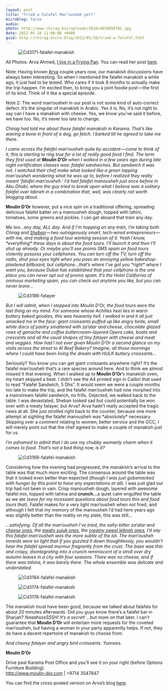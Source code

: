 ```yaml
---
layout: post
title: "Tried a Falafel Man’ousheh yet?"
microblog: false
audio: 
photo: http://www.chirag.biz/uploads/2018/4856058702.jpg
date: 2012-05-10 11:00:00 +0400
guid: http://chirag.micro.blog/2012/05/10/tried-a-falafel.html
---
```

<figure><img alt="Cd3171-falafel-manakish" src="http://www.chirag.biz/uploads/2018/7b50d35cf7.jpg"></figure><p>All Photos: Arva Ahmed, <a href="http://www.iliveinafryingpan.com" target="_blank">I live in a Frying Pan</a>. You can read her post <a href="http://www.iliveinafryingpan.com/falafel-manakish/" target="_blank">here</a>.</p>
<p>Note: Having known <a href="http://www.iliveinafryingpan.com" target="_blank">Arva</a> couple years now, our manakish discussions have always been interesting. So when I mentioned the falafel manakish a while ago, it just had to be tested. Who cares if it took 8 months to actually make the trip happen. I’m excited then, to bring you a joint foodie post — the first of its kind. Think of it like a special episode.</p>
<p>Note 2: The word man’ousheh in our post is not some kind of auto-correct defect. It’s the singular of manakish in Arabic. Yes it is. No, it’s not right to say can I have a manakish with cheese. Yes, we know you’ve said it before, we have too. No, it’s never too late to change.</p>
<p><em>Chirag had told me about these falafel manakish in Karama. That’s like waving a bone in front of a dog, go fetch. I barked till he agreed to take me there.</em></p>
<p><em>I came across the falafel man’ousheh quite by accident — come to think of it, this is starting to ring true for a lot of really good food I find. The term they first used at </em><strong><em>Moulin D’Or</em></strong><em> when I walked in a few years ago during late night certification classes was: falafel sandwiches. But sandwich it was not. I watched their chef make what looked like a green topping man’ousheh wondering what he was up to, before I realized they really meant ‘falafel man’ousheh.’ I’d had falafel manousheh just once before in Abu Dhabi, where the guy tried to break open what I believe was a solitary falafel over labneh in a combination that, well, was clearly not worth blogging about.</em></p>
<p><strong>Moulin D’Or</strong> however, put a nice spin on a traditional offering, spreading delicious falafel batter on a manousheh dough, topped with tahini, tomatoes, some greens and pickles. I can get aboard that train any day.</p>
<p><em>Me too…any day, ALL day. And if I’m hopping on any train, I’m taking both Chirag and </em><a href="http://www.sheban.net/" target="_blank"><em>Sheban</em></a><em> — two outrageously smart, tech-wired entrepreneurs — with me, and making a food tour working session of it. Yeah I know, *everything* these days is about the food tours. I’ll launch it and then I’ll shut up already. Or maybe you’ll see promo SMS spam on food tours violently possess your cellphones. You can turn off the TV, turn off the radio, shut your eyes tight when you pass an annoying yellow bakeshop-plastered billboard, but cellphone…that’s where I’ve got you *right* where I want you, because Dubai has established that your cellphone is the one place you can never opt out of promo spam. It’s the Hotel California of ominous marketing spam, you can check out anytime you like, but you can never leave…</em></p>
<figure><img alt="Cd3186-fatayer" src="http://www.chirag.biz/uploads/2018/3591b3991c.jpg"></figure><p><em>But I will admit, when I stepped into Moulin D’Or, the food tours were the last thing on my mind. For someone whose Achilles heel lies in warm buttery baked goodies, this was heavenly hell. I walked in and it all just smacked me in the face: giant croissants puffed up like angry birds, small white discs of pastry smattered with za’atar and cheese, chocolate glazed rows of ganache and coffee buttercream-layered Opera cake, boats and crescents and all the usual shapes of tiny fatayer with cheese and meat and veggies. How had I not ever given Moulin D’Or a second glance on my visits across the street to Al Reef Bakery? Imagine, all those mornings where I could have been living the dream with HULK buttery croissants…</em></p>
<p>Seriously? You know you can get giant croissants anywhere right? It’s the falafel man’ousheh that’s a rare species around here. And to think we almost missed it that evening. When I walked up to <strong>Moulin D’Or</strong>’s manakish oven, my heart skipped a beat. I didn’t see the A4 printed sign in Calibri that used to read “Falafel Sandwich, 5 Dhs”. It would seem we were a couple months too late to make the trip, and the falafel man’ousheh had now morphed into a mainstream falafel sandwich, no frills. Dejected, we walked back to the table. I was devastated, Sheban looked sad but could potentially be won over with a meaty fatayer, but Arva? Arva hadn’t really accepted the tragic news at all. She just strolled right back to the counter, because one more attempt at sighting the falafel manousheh was *absolutely* necessary. Skipping over a comment relating to women, better service and the GCC, I will merely point out that the chef agreed to make a couple of manakish just for us.</p>
<p><em>I’m ashamed to admit that I do use my chubby womanly charm when it comes to food. That’s not a bad thing now, is it?</em></p>
<figure><img alt="Cd3169-falafel-manakish" src="http://www.chirag.biz/uploads/2018/ee3456b8a2.jpg"></figure><p>Considering how the evening had progressed, the manakish’s arrival to the table was that much more exciting. The consensus around the table was that it looked even better than expected <em>(though I was just gobsmacked with hunger by this point to have any expectations at all).</em> I was just glad our trip had not been in vain. Crisp manousheh dough, layered with awesome falafel mix, topped with tahina and <strong>crunch…</strong>a quiet calm engulfed the table as we ate <em>(save for my incessant questions about food tours this and food tours that)</em>. Falafel makes for a very light man’ousheh when not fried, and although I felt that my memory of the manousheh I’d had here years ago was slightly better than the reality on my plate, this was still…</p>
<p><em>…satisfying. Of all the man’ousheh I’ve tried, the salty-bitter za’atar and </em><a href="http://www.iliveinafryingpan.com/danat-al-khaleej-lebanese-fattayer/" target="_blank"><em>cheese ones</em></a><em>, the </em><a href="http://www.iliveinafryingpan.com/breakfast-to-breakfast-manakish-dubai/" target="_blank"><em>meaty sujuk ones</em></a><em>, the </em><a href="http://www.iliveinafryingpan.com/mount-lebabnon-lebneh-jam-manakish/" target="_blank"><em>creamy sweet lebneh ones</em></a><em>, I’d say this falafel man’ousheh was the more subtle of the lot. The man’ousheh innards were so light that if you guzzled it down thoughtlessly, you wouldn’t hear the falafel spread murmur fragrantly from the crust. The base was thin and crispy, disintegrating into a crunch reminiscent of a stroll over dry autumn leaves in a city with four seasons. There was no cheese, and if there was tahina, it was barely there. The whole ensemble was delicate and understated.</em></p>
<figure><img alt="Cd3184-falafel-manakish" src="http://www.chirag.biz/uploads/2018/e11d2a6f79.jpg"></figure><figure><img alt="Cd3174-falafel-manakish" src="http://www.chirag.biz/uploads/2018/1e66f7043f.jpg"></figure><figure><img alt="Cd3178-falafel-manakish" src="http://www.chirag.biz/uploads/2018/4856058702.jpg"></figure><p>The manakish must have been good, because we talked about falafels for about 20 minutes afterwards. Did you guys know there’s a falafel bar in Sharjah? <em>NaaahsssSSSH! It’s a secret! </em>…but more on that later. I can’t guarantee that <strong>Moulin D’Or</strong> will entertain more requests for the coveted man’ousheh, but having a woman in your party apparently helps. If not, they do have a decent repertoire of manakish to choose from.<em></em></p>
<p><em>And cheesy fatayer and angry bird croissants. Yumsies.</em></p>
<p><strong>Moulin D’Or</strong></p>
<p>Drive past Karama Post Office and you’ll see it on your right (before Options Furniture Building). <br><a href="http://www.moulin-dor.com" target="_blank">http://www.moulin-dor.com</a> | +9714 3547847</p>
<p>You can find the cross-posted version on Arva’s blog <a href="http://www.iliveinafryingpan.com/falafel-manakish/" target="_blank">here</a>.</p>
